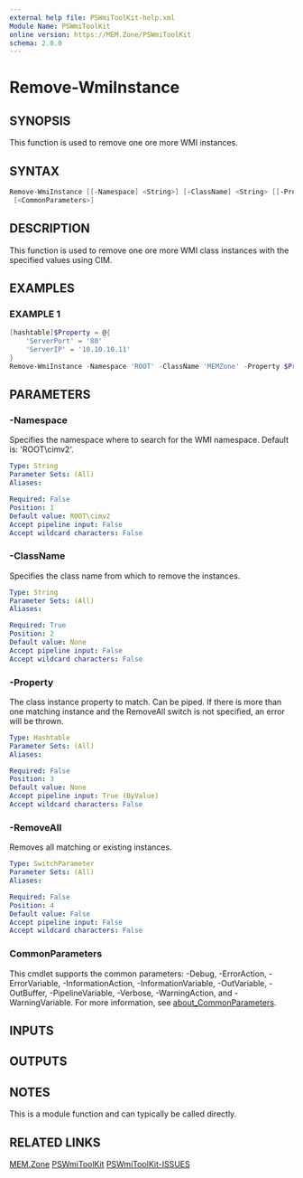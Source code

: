 ```yaml
---
external help file: PSWmiToolKit-help.xml
Module Name: PSWmiToolKit
online version: https://MEM.Zone/PSWmiToolKit
schema: 2.0.0
---
```


# Remove-WmiInstance

## SYNOPSIS

This function is used to remove one ore more WMI instances.

## SYNTAX

```powershell
Remove-WmiInstance [[-Namespace] <String>] [-ClassName] <String> [[-Property] <Hashtable>] [-RemoveAll]
 [<CommonParameters>]
```

## DESCRIPTION

This function is used to remove one ore more WMI class instances with the specified values using CIM.

## EXAMPLES

### EXAMPLE 1

```powershell
[hashtable]$Property = @{
    'ServerPort' = '80'
    'ServerIP' = '10.10.10.11'
}
Remove-WmiInstance -Namespace 'ROOT' -ClassName 'MEMZone' -Property $Property -RemoveAll
```

## PARAMETERS

### -Namespace

Specifies the namespace where to search for the WMI namespace.
Default is: 'ROOT\cimv2'.

```yaml
Type: String
Parameter Sets: (All)
Aliases:

Required: False
Position: 1
Default value: ROOT\cimv2
Accept pipeline input: False
Accept wildcard characters: False
```

### -ClassName

Specifies the class name from which to remove the instances.

```yaml
Type: String
Parameter Sets: (All)
Aliases:

Required: True
Position: 2
Default value: None
Accept pipeline input: False
Accept wildcard characters: False
```

### -Property

The class instance property to match.
Can be piped.
If there is more than one matching instance and the RemoveAll switch is not specified, an error will be thrown.

```yaml
Type: Hashtable
Parameter Sets: (All)
Aliases:

Required: False
Position: 3
Default value: None
Accept pipeline input: True (ByValue)
Accept wildcard characters: False
```

### -RemoveAll

Removes all matching or existing instances.

```yaml
Type: SwitchParameter
Parameter Sets: (All)
Aliases:

Required: False
Position: 4
Default value: False
Accept pipeline input: False
Accept wildcard characters: False
```

### CommonParameters

This cmdlet supports the common parameters: -Debug, -ErrorAction, -ErrorVariable, -InformationAction, -InformationVariable, -OutVariable, -OutBuffer, -PipelineVariable, -Verbose, -WarningAction, and -WarningVariable.
For more information, see [about_CommonParameters](http://go.microsoft.com/fwlink/?LinkID=113216).

## INPUTS

## OUTPUTS

## NOTES

This is a module function and can typically be called directly.

## RELATED LINKS

[MEM.Zone](https://MEM.Zone)
[PSWmiToolKit](https://MEM.Zone/PSWmiToolKit)
[PSWmiToolKit-ISSUES](https://MEM.Zone/PSWmiToolKit-ISSUES)
